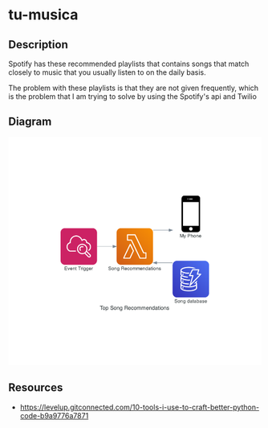 # tu-musica

## Description

Spotify has these recommended playlists that contains songs that match closely to music
that you usually listen to on the daily basis.

The problem with these playlists is that they are not given frequently, which is the
problem that I am trying to solve by using the Spotify's api and Twilio

## Diagram

![achitecture diagram](./top_song_recommendations.png)

## Resources

- https://levelup.gitconnected.com/10-tools-i-use-to-craft-better-python-code-b9a9776a7871
